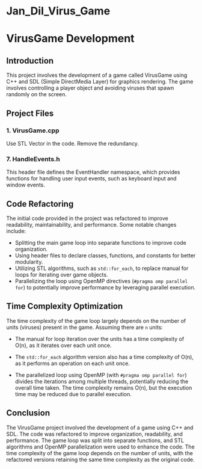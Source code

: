 # Jan_Dil_Virus_Game

# VirusGame Development

## Introduction
This project involves the development of a game called VirusGame using C++ and SDL (Simple DirectMedia Layer) for graphics rendering. The game involves controlling a player object and avoiding viruses that spawn randomly on the screen.

## Project Files

### 1. VirusGame.cpp
Use STL Vector in the code.
Remove the redundancy.

### 7. HandleEvents.h
This header file defines the EventHandler namespace, which provides functions for handling user input events, such as keyboard input and window events.

## Code Refactoring
The initial code provided in the project was refactored to improve readability, maintainability, and performance. Some notable changes include:

- Splitting the main game loop into separate functions to improve code organization.
- Using header files to declare classes, functions, and constants for better modularity.
- Utilizing STL algorithms, such as `std::for_each`, to replace manual for loops for iterating over game objects.
- Parallelizing the loop using OpenMP directives (`#pragma omp parallel for`) to potentially improve performance by leveraging parallel execution.

## Time Complexity Optimization
The time complexity of the game loop largely depends on the number of units (viruses) present in the game. Assuming there are `n` units:

- The manual for loop iteration over the units has a time complexity of O(n), as it iterates over each unit once.

- The `std::for_each` algorithm version also has a time complexity of O(n), as it performs an operation on each unit once.

- The parallelized loop using OpenMP (with `#pragma omp parallel for`) divides the iterations among multiple threads, potentially reducing the overall time taken. The time complexity remains O(n), but the execution time may be reduced due to parallel execution.

## Conclusion
The VirusGame project involved the development of a game using C++ and SDL. The code was refactored to improve organization, readability, and performance. The game loop was split into separate functions, and STL algorithms and OpenMP parallelization were used to enhance the code. The time complexity of the game loop depends on the number of units, with the refactored versions retaining the same time complexity as the original code.

